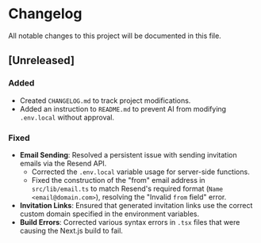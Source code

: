 # Changelog

All notable changes to this project will be documented in this file.

## [Unreleased]

### Added
- Created `CHANGELOG.md` to track project modifications.
- Added an instruction to `README.md` to prevent AI from modifying `.env.local` without approval.

### Fixed
- **Email Sending**: Resolved a persistent issue with sending invitation emails via the Resend API.
  - Corrected the `.env.local` variable usage for server-side functions.
  - Fixed the construction of the "from" email address in `src/lib/email.ts` to match Resend's required format (`Name <email@domain.com>`), resolving the "Invalid `from` field" error.
- **Invitation Links**: Ensured that generated invitation links use the correct custom domain specified in the environment variables.
- **Build Errors**: Corrected various syntax errors in `.tsx` files that were causing the Next.js build to fail.
